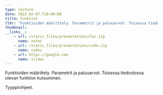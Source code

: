 ```yaml
---
type: lecture
date: 2022-02-07-T10:00:00
title: Funktiot
tldr: "Funktioiden määrittely. Parametrit ja paluuarvot. Toisessa tiedostossa olevan funktion kutsuminen."
thumbnail: 
__links__: 
    - url: /static_files/presentations/lec.zip
      name: notes
    - url: /static_files/presentations/code.zip
      name: codes
    - url: https://google.com
      name: slides
---
```



Funktioiden määrittely. Parametrit ja paluuarvot. Toisessa tiedostossa olevan funktion kutsuminen.

Tyyppivihjeet.